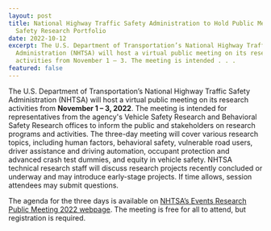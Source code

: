 ```yaml
---
layout: post
title: National Highway Traffic Safety Administration to Hold Public Meeting on
  Safety Research Portfolio
date: 2022-10-12
excerpt: The U.S. Department of Transportation’s National Highway Traffic Safety
  Administration (NHTSA) will host a virtual public meeting on its research
  activities from November 1 – 3. The meeting is intended . . .
featured: false
---
```

The U.S. Department of Transportation’s National Highway Traffic Safety Administration (NHTSA) will host a virtual public meeting on its research activities from **November 1 – 3, 2022**. The meeting is intended for representatives from the agency's Vehicle Safety Research and Behavioral Safety Research offices to inform the public and stakeholders on research programs and activities. The three-day meeting will cover various research topics, including human factors, behavioral safety, vulnerable road users, driver assistance and driving automation, occupant protection and advanced crash test dummies, and equity in vehicle safety. NHTSA technical research staff will discuss research projects recently concluded or underway and may introduce early-stage projects. If time allows, session attendees may submit questions.

The agenda for the three days is available on [NHTSA’s Events Research Public Meeting 2022 webpage](https://www.nhtsa.gov/events/research-public-meeting-2022). The meeting is free for all to attend, but registration is required.